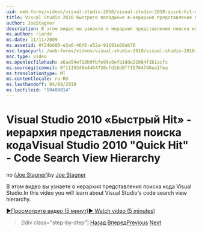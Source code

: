 ```yaml
---
uid: web-forms/videos/visual-studio-2010/visual-studio-2010-quick-hit-code-search-view-hierarchy
title: Visual Studio 2010 быстрого попадание в-иерархия представления поиска кода
author: JoeStagner
description: В этом видео вы узнаете о иерархия представления поиска кода Visual Studio.
ms.author: riande
ms.date: 11/11/2009
ms.assetid: 0f24b680-e3a6-46f6-a52a-91191e09ab78
msc.legacyurl: /web-forms/videos/visual-studio-2010/visual-studio-2010-quick-hit-code-search-view-hierarchy
msc.type: video
ms.openlocfilehash: a6ae54ef28b9fbfe99c0efb1dde22084f1b1acfc
ms.sourcegitcommit: 0f1119340e4464720cfd16d0ff15764746ea1fea
ms.translationtype: MT
ms.contentlocale: ru-RU
ms.lasthandoff: 04/09/2019
ms.locfileid: "59408814"
---
```

# <a name="visual-studio-2010-quick-hit---code-search-view-hierarchy"></a><span data-ttu-id="8a9d3-103">Visual Studio 2010 «Быстрый Hit» - иерархия представления поиска кода</span><span class="sxs-lookup"><span data-stu-id="8a9d3-103">Visual Studio 2010 "Quick Hit" - Code Search View Hierarchy</span></span>

<span data-ttu-id="8a9d3-104">по [(Joe Stagner)](https://github.com/JoeStagner)</span><span class="sxs-lookup"><span data-stu-id="8a9d3-104">by [Joe Stagner](https://github.com/JoeStagner)</span></span>

<span data-ttu-id="8a9d3-105">В этом видео вы узнаете о иерархия представления поиска кода Visual Studio.</span><span class="sxs-lookup"><span data-stu-id="8a9d3-105">In this video you will learn about Visual Studio's code search view hierarchy.</span></span>

[<span data-ttu-id="8a9d3-106">&#9654;Просмотрите видео (5 минут)</span><span class="sxs-lookup"><span data-stu-id="8a9d3-106">&#9654; Watch video (5 minutes)</span></span>](https://channel9.msdn.com/Blogs/ASP-NET-Site-Videos/visual-studio-2010-quick-hit-code-search-view-hierarchy)

> [!div class="step-by-step"]
> <span data-ttu-id="8a9d3-107">[Назад](visual-studio-2010-quick-hit-code-optimized-profile.md)
> [Вперед](visual-studio-2010-quick-hit-intellisense-smart-lists.md)</span><span class="sxs-lookup"><span data-stu-id="8a9d3-107">[Previous](visual-studio-2010-quick-hit-code-optimized-profile.md)
[Next](visual-studio-2010-quick-hit-intellisense-smart-lists.md)</span></span>
